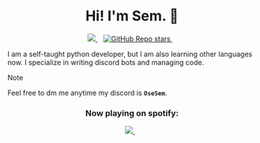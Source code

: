 <h1 align='center'>
  Hi! I'm Sem. 👋
</h1>
<p align='center'>
 <a href="https://github.com/sponsors/osesem">
    <img src="https://img.shields.io/badge/sponsor-30363D?style=for-the-badge&logo=GitHub-Sponsors&logoColor=#white" />        
  </a>&nbsp;&nbsp;
  <a href="#">
  <img alt="GitHub Repo stars" src="https://img.shields.io/github/stars/OseSem">
</a>&nbsp;&nbsp;
</p>

I am a self-taught python developer, but I am also learning other languages now. I specialize in writing discord bots and managing code. 

>[!NOTE]
> Feel free to dm me anytime my discord is **`OseSem`**.

<h3 align="center">Now playing on spotify:</h3>
<p align='center'>
 <a href="https://github.com/sponsors/osesem">
    <img src="https://spotify-github-profile.vercel.app/api/view?uid=31o2q3drhwkdfkqwzzkazngqy3fm&cover_image=true&theme=novatorem&show_offline=false&background_color=121212&interchange=false&bar_color=53b14f&bar_color_cover=false)](https://github.com/kittinan/spotify-github-profile" />        
  </a>&nbsp;&nbsp;
</p>

